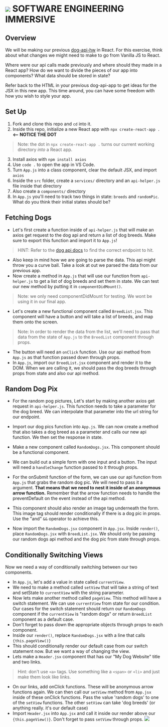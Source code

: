 # ![](https://ga-dash.s3.amazonaws.com/production/assets/logo-9f88ae6c9c3871690e33280fcf557f33.png)  SOFTWARE ENGINEERING IMMERSIVE

## Overview

We will be making our previous [dog-api-hw](https://git.generalassemb.ly/sei-nyc-pandas/dog-api-hw) in React. For this exercise, think about what changes we might need to make to go from Vanilla JS to React. 

Where were our api calls made previously and where should they made in a React app? 
How do we want to divide the pieces of our app into components? 
What data should be stored in state?

Refer back to the HTML in your previous dog-api-app to get ideas for the JSX in this new app. This time around, you can have some freedom with how you wish to style your app.

## Set Up

1. Fork and clone this repo and `cd` into it.
2. Inside this repo, initialize a new React app with `npx create-react-app .` **<-- NOTICE THE DOT**
>Note: the dot in `npx create-react-app .` turns our current working directory *into* a React app.
3. Install axios with `npm install axios`
4. Use `code .` to open the app in VS Code. 
5. Turn `App.js` into a class component, clear the default JSX, and import `axios`
6. Inside the `src` folder, create a `services/` directory and an `api-helper.js` file inside that directory
7. Also create a `components/` directory
8. In `App.js` you'll need to track two things in state: `breeds` and `randomPic`. What do you think their initial states should be?

## Fetching Dogs

- Let's first create a function inside of `api-helper.js` that will make an axios get request to the dog api and return a list of dog breeds. Make sure to export this function and import it to `App.js`!
>HINT: Refer to the [dog api docs](https://dog.ceo/dog-api/) to find the correct endpoint to hit.
- Also keep in mind how we are going to parse the data. This api might throw you a curve ball. Take a look at out we parsed the data from our previous app.
- Now create a method in `App.js` that will use our function from `api-helper.js` to get a list of dog breeds and set them in state. We can test our new method by putting it in `componentDidMount()`. 
>Note: we only need componentDidMount for testing. We wont be using it in our final app.

- Let's create a new functional component called `BreedList.jsx`. This component will have a button and will take a list of breeds, and map them onto the screen.
>Note: In order to render the data from the list, we'll need to pass that data from the state of `App.js` to the `BreedList` component through props.
- The button will need an `onClick` function. Use our api method from `App.js` as that function passed down through props.
- In `App.js`, import our `BreedList.jsx` component and render it to the DOM. When we are calling it, we should pass the dog breeds through props from state and also our api method.

## Random Dog Pix

- For the random pog pictures, Let's start by making another axios get request in `api-helper.js`. This function needs to take a parameter for the dog breed. We can interpolate that parameter into the url string for our endpoint.
- Import our dog pics function into `App.js`. We can now create a method that also takes a dog breed as a parameter and calls our new api function. We then set the response in state.

- Make a new component called `RandomDogs.jsx`. This component should be a functional component.
- We can build out a simple form with one input and a button. The input will need a `handleChange` function passed to it through props.

- For the onSubmit function of the form, we can use our api function from `App.js` that grabs the random dog pic. We will need to pass it a argument. **That means that we need to nest it inside of an anonymous arrow function.** Remember that the arrow function needs to handle the preventDefault on the event instead of the api method.
- This component should also render an image tag underneath the form. This image tag should render conditionally if there is a dog pic in props. Use the "and" `&&` operator to achieve this.
- Now import the `RandomDogs.jsx` component in `App.jsx`. Inside `render()`, place `RandomDogs.jsx` with `BreedList.jsx`. We should only be passing our random dogs api method and the dog pic from state through props.

## Conditionally Switching Views

Now we need a way of conditionally switching between our two components. 

- In `App.js`, let's add a value in state called `currentView`.
- We need to make a method called `setView` that will take a string of text and setState to `currentView` with the string parameter.
- Now lets make another method called `pageView`. This method will have a switch statement. We can use `currentView` from state for our condition. Our cases for the switch statement should return our `RandomDogs` component if the `currentView` is "random dogs" or return `BreedList` component as a default case.
- Don't forget to pass down the appropriate objects through props to each component.
- Inside our `render()`, replace `RandomDogs.jsx` with a line that calls `{this.pageView()}`
- This should conditionally render our default case from our switch statement now. But we want a way of changing the view.
- Lets make a `Header.jsx` component that has our "My Dog Website" title and two links. 
>Hint: don't use `<a>` tags. Use something like a `<span>` or `<li>` and just make them look like links.
- On our links, add onClick functions. These will be anonymous arrow functions again. We can then call our `setView` method from `App.jsx` inside of these onClick functions. Pass the value 'random dogs' to one of the `setView` functions. The other `setView` can take 'dog breeds' (or anything really. it's our default case)
- Import `Header.jsx` into `App.jsx` and call it inside our render above our `{this.pageView()}`. Don't forget to pass `setView` through props. 
![](https://media3.giphy.com/media/Yx5ns1mSPBle0/giphy.gif)
